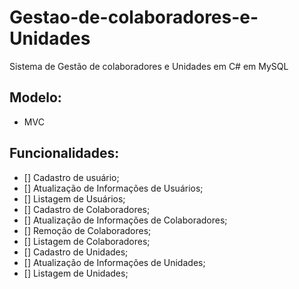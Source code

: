 # Gestao-de-colaboradores-e-Unidades
Sistema de Gestão de colaboradores e Unidades em C# em MySQL

## Modelo:
- MVC

## Funcionalidades:
- [] Cadastro de usuário;
- [] Atualização de Informações de Usuários;
- [] Listagem de Usuários;
- [] Cadastro de Colaboradores;
- [] Atualização de Informações de Colaboradores;
- [] Remoção de Colaboradores;
- [] Listagem de Colaboradores;
- [] Cadastro de Unidades;
- [] Atualização de Informações de Unidades;
- [] Listagem de Unidades;
